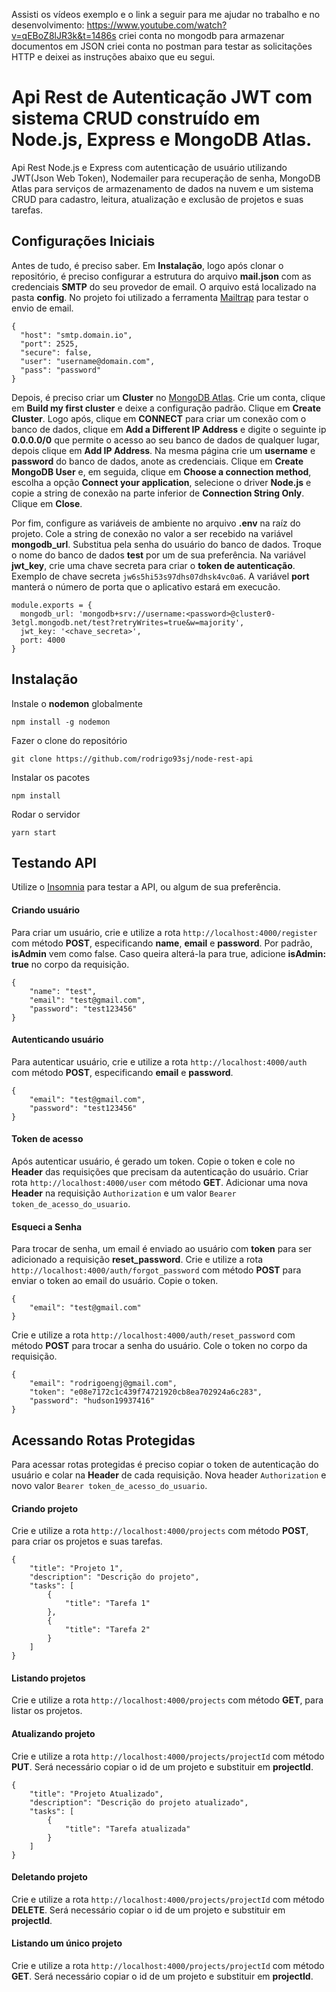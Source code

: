 Assisti os vídeos exemplo e o link a seguir para me ajudar no trabalho e no desenvolvimento: https://www.youtube.com/watch?v=qEBoZ8lJR3k&t=1486s
criei conta no mongodb para armazenar documentos em JSON
criei conta no postman para testar as solicitações HTTP
e deixei as instruções abaixo que eu segui.



# Api Rest de Autenticação JWT com sistema CRUD construído em Node.js, Express e MongoDB Atlas.

Api Rest Node.js e Express com autenticação de usuário utilizando JWT(Json Web Token), Nodemailer para recuperação de senha, MongoDB Atlas para serviços de armazenamento de dados na nuvem e um sistema CRUD para cadastro, leitura, atualização e exclusão de projetos e suas tarefas.

## Configurações Iniciais

Antes de tudo, é preciso saber. Em **Instalação**, logo após clonar o repositório, é preciso configurar a estrutura do arquivo **mail.json** com as credenciais **SMTP** do seu provedor de email. O arquivo está localizado na pasta **config**. No projeto foi utilizado a ferramenta [Mailtrap](https://mailtrap.io/) para testar o envio de email.

```
{
  "host": "smtp.domain.io",
  "port": 2525,
  "secure": false,
  "user": "username@domain.com",
  "pass": "password"
}
```

Depois, é preciso criar um **Cluster** no [MongoDB Atlas](https://www.mongodb.com/cloud/atlas). Crie um conta, clique em **Build my first cluster** e deixe a configuração padrão. Clique em **Create Cluster**. Logo após, clique em **CONNECT** para criar um conexão com o banco de dados, clique em **Add a Different IP Address** e digite o seguinte ip **0.0.0.0/0** que permite o acesso ao seu banco de dados de qualquer lugar, depois clique em __Add IP Address__. Na mesma página crie um **username** e **password** do banco de dados, anote as credenciais. Clique em **Create MongoDB User** e, em seguida, clique em **Choose a connection method**, escolha a opção **Connect your application**, selecione o driver **Node.js** e copie a string de conexão na parte inferior de **Connection String Only**. Clique em **Close**. 

Por fim, configure as variáveis de ambiente no arquivo **.env** na raíz do projeto. Cole a string de conexão no valor a ser recebido na variável **mongodb_url**. Substitua **<password>** pela senha do usuário do banco de dados. Troque o nome do banco de dados **test** por um de sua preferência. Na variável **jwt_key**, crie uma chave secreta para criar o **token de autenticação**. Exemplo de chave secreta ```jw6s5hi53s97dhs07dhsk4vc0a6```. A variável **port** manterá o número de porta que o aplicativo estará em execucão.

```
module.exports = {
  mongodb_url: 'mongodb+srv://username:<password>@cluster0-3etgl.mongodb.net/test?retryWrites=true&w=majority',
  jwt_key: '<chave_secreta>',
  port: 4000
}
```

## Instalação

Instale o **nodemon** globalmente

```
npm install -g nodemon
```

Fazer o clone do repositório

```
git clone https://github.com/rodrigo93sj/node-rest-api
```

Instalar os pacotes

```
npm install 
```

Rodar o servidor

```
yarn start
```

## Testando API

Utilize o [Insomnia](https://insomnia.rest/) para testar a API, ou algum de sua preferência.

#### Criando usuário

Para criar um usuário, crie e utilize a rota ```http://localhost:4000/register``` com método **POST**, especificando **name**, **email** e **password**. Por padrão, **isAdmin** vem como false. Caso queira alterá-la para true, adicione **isAdmin: true** no corpo da requisição.

```
{
	"name": "test",
	"email": "test@gmail.com",
	"password": "test123456"
}
```

#### Autenticando usuário

Para autenticar usuário, crie e utilize a rota ```http://localhost:4000/auth``` com método **POST**, especificando **email** e **password**. 

```
{
	"email": "test@gmail.com",
	"password": "test123456"
}
```

#### Token de acesso

Após autenticar usuário, é gerado um token. Copie o token e cole no **Header** das requisições que precisam da autenticação do usuário. Criar rota ```http://localhost:4000/user``` com método **GET**. Adicionar uma nova **Header** na requisição ```Authorization``` e um valor ```Bearer token_de_acesso_do_usuario```.

#### Esqueci a Senha

Para trocar de senha, um email é enviado ao usuário com **token** para ser adicionado a requisição **reset_password**. Crie e utilize a rota ```http://localhost:4000/auth/forgot_password``` com método **POST** para enviar o token ao email do usuário. Copie o token.

```
{
	"email": "test@gmail.com"
}
```

Crie e utilize a rota ```http://localhost:4000/auth/reset_password``` com método **POST** para trocar a senha do usuário. Cole o token no corpo da requisição.

```
{
	"email": "rodrigoengj@gmail.com",
	"token": "e08e7172c1c439f74721920cb8ea702924a6c283",
	"password": "hudson19937416"
}
```

## Acessando Rotas Protegidas

Para acessar rotas protegidas é preciso copiar o token de autenticação do usuário e colar na **Header** de cada requisição. Nova header ```Authorization``` e novo valor ```Bearer token_de_acesso_do_usuario```.

#### Criando projeto

Crie e utilize a rota ```http://localhost:4000/projects``` com método **POST**, para criar os projetos e suas tarefas.
```
{
	"title": "Projeto 1",
	"description": "Descrição do projeto",
	"tasks": [
		{
			"title": "Tarefa 1"
		},
		{
			"title": "Tarefa 2"
		}
	]
}
```

#### Listando projetos

Crie e utilize a rota ```http://localhost:4000/projects``` com método **GET**, para listar os projetos.

#### Atualizando projeto

Crie e utilize a rota ```http://localhost:4000/projects/projectId``` com método **PUT**. Será necessário copiar o id de um projeto e substituir em **projectId**.

```
{
	"title": "Projeto Atualizado",
	"description": "Descrição do projeto atualizado",
	"tasks": [
		{
			"title": "Tarefa atualizada"
		}
	]
}
```

#### Deletando projeto

Crie e utilize a rota ```http://localhost:4000/projects/projectId``` com método **DELETE**. Será necessário copiar o id de um projeto e substituir em **projectId**.

#### Listando um único projeto

Crie e utilize a rota ```http://localhost:4000/projects/projectId``` com método **GET**. Será necessário copiar o id de um projeto e substituir em **projectId**.
